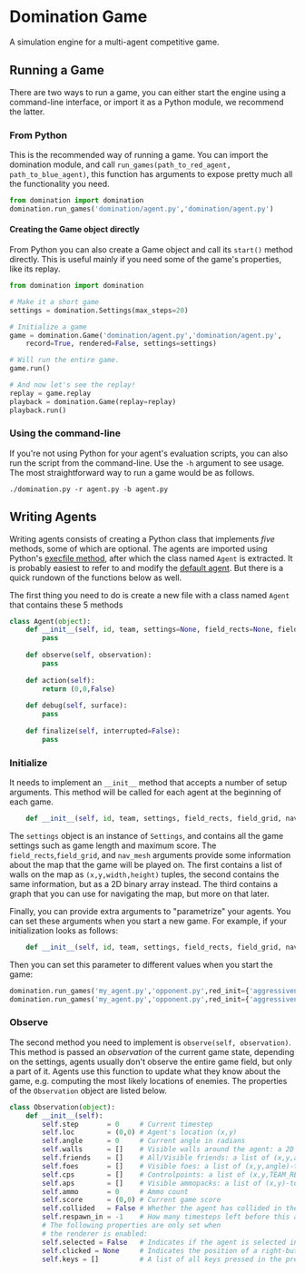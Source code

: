 Domination Game
===============

A simulation engine for a multi-agent competitive game. 


Running a Game
--------------

There are two ways to run a game, you can either start the engine using a command-line interface, or import it as a Python module, we recommend the latter.

### From Python

This is the recommended way of running a game. You can import the domination module, and call `run_games(path_to_red_agent, path_to_blue_agent)`, this function has arguments to expose pretty much all the functionality you need.

```python
from domination import domination
domination.run_games('domination/agent.py','domination/agent.py')
```

#### Creating the Game object directly

From Python you can also create a Game object and call its `start()` method directly. This is useful mainly if you need some of the game's properties, like its replay.

```python
from domination import domination

# Make it a short game
settings = domination.Settings(max_steps=20)

# Initialize a game
game = domination.Game('domination/agent.py','domination/agent.py', 
    record=True, rendered=False, settings=settings)

# Will run the entire game.
game.run() 

# And now let's see the replay!
replay = game.replay
playback = domination.Game(replay=replay)
playback.run()
```

### Using the command-line

If you're not using Python for your agent's evaluation scripts, you can also run the script from the command-line. Use the `-h` argument to see usage. The most straightforward way to run a game would be as follows.

    ./domination.py -r agent.py -b agent.py


Writing Agents
--------------

Writing agents consists of creating a Python class that implements *five* methods, some of which are optional. The agents are imported using Python's [execfile method](http://docs.python.org/library/functions.html#execfile), after which the class named `Agent` is extracted. It is probably easiest to refer to and modify the [default agent](https://github.com/noio/Domination-Game/blob/master/domination/agent.py). But there is a quick rundown of the functions below as well.

The first thing you need to do is create a new file with a class named `Agent` that contains these 5 methods

```python
class Agent(object):
    def __init__(self, id, team, settings=None, field_rects=None, field_grid=None, nav_mesh=None):
        pass
        
    def observe(self, observation):
        pass
        
    def action(self):
        return (0,0,False)
        
    def debug(self, surface):
        pass
        
    def finalize(self, interrupted=False):
        pass
```

### Initialize

It needs to implement an `__init__` method that accepts a number of setup arguments. This method will be called for each agent at the beginning of each game.

```python
    def __init__(self, id, team, settings, field_rects, field_grid, nav_mesh, **kwargs):
```

The `settings` object is an instance of `Settings`, and contains all the game settings such as game length and maximum score. The `field_rects`,`field_grid`, and `nav_mesh` arguments provide some information about the map that the game will be played on. The first contains a list of walls on the map as `(x,y,width,height)` tuples, the second contains the same information, but as a 2D binary array instead. The third contains a graph that you can use for navigating the map, but more on that later.

Finally, you can provide extra arguments to "parametrize" your agents. You can set these arguments when you start a new game. For example, if your initialization looks as follows:

```python
    def __init__(self, id, team, settings, field_rects, field_grid, nav_mesh, aggressiveness=0.0):
```

Then you can set this parameter to different values when you start the game:

```python
domination.run_games('my_agent.py','opponent.py',red_init={'aggressiveness':10.0})
domination.run_games('my_agent.py','opponent.py',red_init={'aggressiveness':20.0})
```

### Observe

The second method you need to implement is `observe(self, observation)`. This method is passed an *observation* of the current game state, depending on the settings, agents usually don't observe the entire game field, but only a part of it. Agents use this function to update what they know about the game, e.g. computing the most likely locations of enemies. The properties of the `Observation` object are listed below.

```python
class Observation(object):
    def __init__(self):
        self.step       = 0     # Current timestep
        self.loc        = (0,0) # Agent's location (x,y)
        self.angle      = 0     # Current angle in radians
        self.walls      = []    # Visible walls around the agent: a 2D binary array
        self.friends    = []    # All/Visible friends: a list of (x,y,angle)-tuples
        self.foes       = []    # Visible foes: a list of (x,y,angle)-tuples
        self.cps        = []    # Controlpoints: a list of (x,y,TEAM_RED/TEAM_BLUE)-tuples
        self.aps        = []    # Visible ammopacks: a list of (x,y)-tuples
        self.ammo       = 0     # Ammo count
        self.score      = (0,0) # Current game score
        self.collided   = False # Whether the agent has collided in the previous turn
        self.respawn_in = -1    # How many timesteps left before this agent can move again.
        # The following properties are only set when
        # the renderer is enabled:
        self.selected = False   # Indicates if the agent is selected in the UI
        self.clicked = None     # Indicates the position of a right-button click, if there was one
        self.keys = []          # A list of all keys pressed in the previous turn
```
